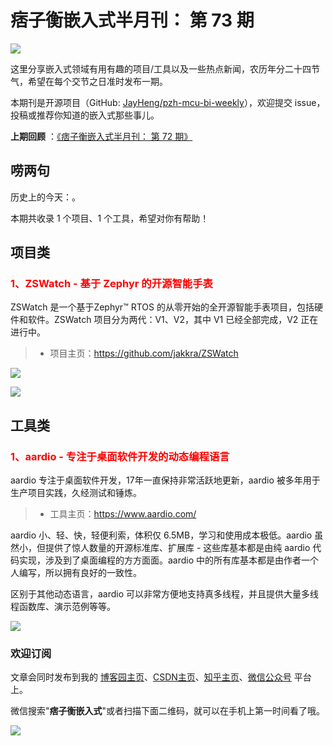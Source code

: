 # 痞子衡嵌入式半月刊： 第 73 期

![](http://henjay724.com/image/cnblogs/pzh_mcu_bi_weekly.PNG)

这里分享嵌入式领域有用有趣的项目/工具以及一些热点新闻，农历年分二十四节气，希望在每个交节之日准时发布一期。

本期刊是开源项目（GitHub: [JayHeng/pzh-mcu-bi-weekly](https://github.com/JayHeng/pzh-mcu-bi-weekly)），欢迎提交 issue，投稿或推荐你知道的嵌入式那些事儿。

**上期回顾** ：[《痞子衡嵌入式半月刊： 第 72 期》](https://www.cnblogs.com/henjay724/p/17155192.html)

## 唠两句

历史上的今天：。

本期共收录 1 个项目、1 个工具，希望对你有帮助！

## 项目类

### <font color="red">1、ZSWatch - 基于 Zephyr 的开源智能手表</font>

ZSWatch 是一个基于Zephyr™ RTOS 的从零开始的全开源智能手表项目，包括硬件和软件。ZSWatch 项目分为两代：V1、V2，其中 V1 已经全部完成，V2 正在进行中。

> * 项目主页：https://github.com/jakkra/ZSWatch

![](http://henjay724.com/image/biweekly20230312/ZSWatch-1.PNG)

![](http://henjay724.com/image/biweekly20230312/ZSWatch.PNG)

## 工具类

### <font color="red">1、aardio - 专注于桌面软件开发的动态编程语言</font>

aardio 专注于桌面软件开发，17年一直保持非常活跃地更新，aardio 被多年用于生产项目实践，久经测试和锤炼。

> * 工具主页：https://www.aardio.com/

aardio 小、轻、快，轻便利索，体积仅 6.5MB，学习和使用成本极低。aardio 虽然小，但提供了惊人数量的开源标准库、扩展库 - 这些库基本都是由纯 aardio 代码实现，涉及到了桌面编程的方方面面。aardio 中的所有库基本都是由作者一个人编写，所以拥有良好的一致性。

区别于其他动态语言，aardio 可以非常方便地支持真多线程，并且提供大量多线程函数库、演示范例等等。

![](http://henjay724.com/image/biweekly20230312/aardio.png)

### 欢迎订阅

文章会同时发布到我的 [博客园主页](https://www.cnblogs.com/henjay724/)、[CSDN主页](https://blog.csdn.net/henjay724)、[知乎主页](https://www.zhihu.com/people/henjay724)、[微信公众号](http://weixin.sogou.com/weixin?type=1&query=痞子衡嵌入式) 平台上。

微信搜索"__痞子衡嵌入式__"或者扫描下面二维码，就可以在手机上第一时间看了哦。

![](http://henjay724.com/image/github/pzhMcu_qrcode_258x258.jpg)

